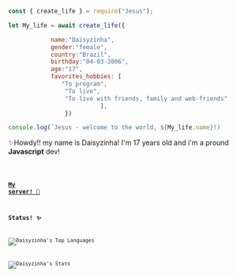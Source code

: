 ```js

const { create_life } = require("Jesus");

let My_life = await create_life({

            name:"Daisyzinha",
            gender:"female",
            country:"Brazil",
            birthday:"04-03-2006",
            age:"17",
            favorites_hobbies: [
               "To program",
                "To live",   
                "To live with friends, family and web-friends"                  
                          ],
                })

console.log(`Jesus - welcome to the world, ${My_life.name}!)
```

✨Howdy!! my name is Daisyzinha! I'm 17 years old and i'm a pround **Javascript** dev! <code> <image height="10" src="https://hosting.renderforestsites.com/21893403/1065547/media/83d87ba52ccb112ce4919b083a746444.png"> <code>


### [My server! 🍃](https://discord.gg/QDFSCPSdP8)



### Status! ✨
![Daisyzinha's Top Languages](https://github-readme-stats.vercel.app/api/top-langs/?username=Daisyzinha&theme=dracula&show_icons=true&hide_border=false&layout=compact)



![Daisyzinha's Stats](https://github-readme-stats.vercel.app/api?username=Daisyzinha&theme=dracula&show_icons=true&hide_border=false&count_private=false)


